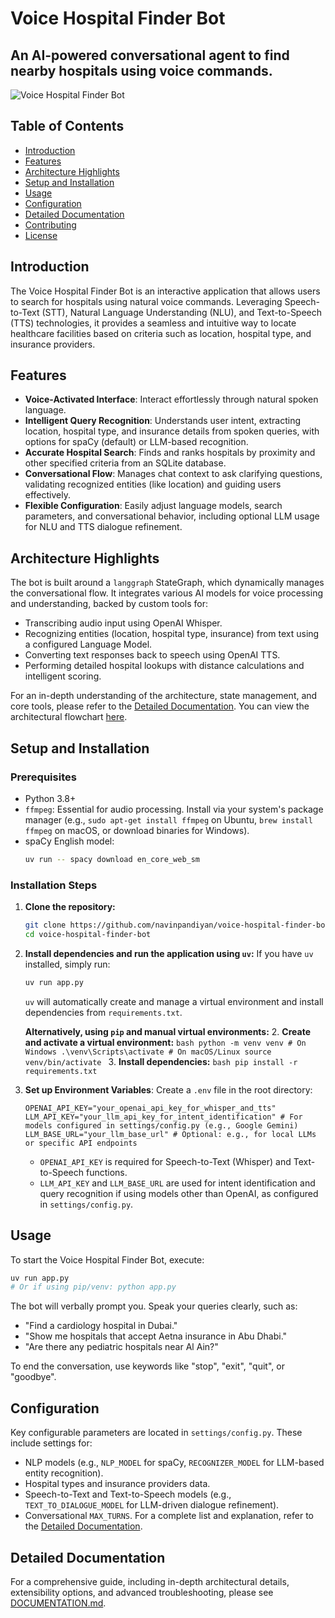 # Voice Hospital Finder Bot

## An AI-powered conversational agent to find nearby hospitals using voice commands.

![Voice Hospital Finder Bot](https://i.ibb.co/7d0JBJFZ/558128e7-157a-4c31-bb7b-c07414dc8cf5.png)

## Table of Contents
*   [Introduction](#introduction)
*   [Features](#features)
*   [Architecture Highlights](#architecture-highlights)
*   [Setup and Installation](#setup-and-installation)
*   [Usage](#usage)
*   [Configuration](#configuration)
*   [Detailed Documentation](#detailed-documentation)
*   [Contributing](#contributing)
*   [License](#license)

## Introduction
The Voice Hospital Finder Bot is an interactive application that allows users to search for hospitals using natural voice commands. Leveraging Speech-to-Text (STT), Natural Language Understanding (NLU), and Text-to-Speech (TTS) technologies, it provides a seamless and intuitive way to locate healthcare facilities based on criteria such as location, hospital type, and insurance providers.

## Features
*   **Voice-Activated Interface**: Interact effortlessly through natural spoken language.
*   **Intelligent Query Recognition**: Understands user intent, extracting location, hospital type, and insurance details from spoken queries, with options for spaCy (default) or LLM-based recognition.
*   **Accurate Hospital Search**: Finds and ranks hospitals by proximity and other specified criteria from an SQLite database.
*   **Conversational Flow**: Manages chat context to ask clarifying questions, validating recognized entities (like location) and guiding users effectively.
*   **Flexible Configuration**: Easily adjust language models, search parameters, and conversational behavior, including optional LLM usage for NLU and TTS dialogue refinement.

## Architecture Highlights
The bot is built around a `langgraph` StateGraph, which dynamically manages the conversational flow. It integrates various AI models for voice processing and understanding, backed by custom tools for:
*   Transcribing audio input using OpenAI Whisper.
*   Recognizing entities (location, hospital type, insurance) from text using a configured Language Model.
*   Converting text responses back to speech using OpenAI TTS.
*   Performing detailed hospital lookups with distance calculations and intelligent scoring.

For an in-depth understanding of the architecture, state management, and core tools, please refer to the [Detailed Documentation](#detailed-documentation). You can view the architectural flowchart [here](https://excalidraw.com/#json=oW09Ru21JJKzaYMnwFm-C,1YmWJCb3bafyPVmYW73rCQ).

## Setup and Installation

### Prerequisites
*   Python 3.8+
*   `ffmpeg`: Essential for audio processing. Install via your system's package manager (e.g., `sudo apt-get install ffmpeg` on Ubuntu, `brew install ffmpeg` on macOS, or download binaries for Windows).
*   spaCy English model:
    ```bash
    uv run -- spacy download en_core_web_sm
    ```

### Installation Steps
1.  **Clone the repository:**
    ```bash
    git clone https://github.com/navinpandiyan/voice-hospital-finder-bot.git
    cd voice-hospital-finder-bot
    ```
2.  **Install dependencies and run the application using `uv`:**
    If you have `uv` installed, simply run:
    ```bash
    uv run app.py
    ```
    `uv` will automatically create and manage a virtual environment and install dependencies from `requirements.txt`.

    **Alternatively, using `pip` and manual virtual environments:**
    2.  **Create and activate a virtual environment:**
        ```bash
        python -m venv venv
        # On Windows
        .\venv\Scripts\activate
        # On macOS/Linux
        source venv/bin/activate
        ```
    3.  **Install dependencies:**
        ```bash
        pip install -r requirements.txt
        ```

3.  **Set up Environment Variables**: Create a `.env` file in the root directory:
    ```
    OPENAI_API_KEY="your_openai_api_key_for_whisper_and_tts"
    LLM_API_KEY="your_llm_api_key_for_intent_identification" # For models configured in settings/config.py (e.g., Google Gemini)
    LLM_BASE_URL="your_llm_base_url" # Optional: e.g., for local LLMs or specific API endpoints
    ```
    *   `OPENAI_API_KEY` is required for Speech-to-Text (Whisper) and Text-to-Speech functions.
    *   `LLM_API_KEY` and `LLM_BASE_URL` are used for intent identification and query recognition if using models other than OpenAI, as configured in `settings/config.py`.

## Usage
To start the Voice Hospital Finder Bot, execute:
```bash
uv run app.py
# Or if using pip/venv: python app.py
```
The bot will verbally prompt you. Speak your queries clearly, such as:
*   "Find a cardiology hospital in Dubai."
*   "Show me hospitals that accept Aetna insurance in Abu Dhabi."
*   "Are there any pediatric hospitals near Al Ain?"

To end the conversation, use keywords like "stop", "exit", "quit", or "goodbye".

## Configuration
Key configurable parameters are located in `settings/config.py`. These include settings for:
*   NLP models (e.g., `NLP_MODEL` for spaCy, `RECOGNIZER_MODEL` for LLM-based entity recognition).
*   Hospital types and insurance providers data.
*   Speech-to-Text and Text-to-Speech models (e.g., `TEXT_TO_DIALOGUE_MODEL` for LLM-driven dialogue refinement).
*   Conversational `MAX_TURNS`.
For a complete list and explanation, refer to the [Detailed Documentation](#detailed-documentation).

## Detailed Documentation
For a comprehensive guide, including in-depth architectural details, extensibility options, and advanced troubleshooting, please see [DOCUMENTATION.md](/docs/DOCUMENTATION.md).
